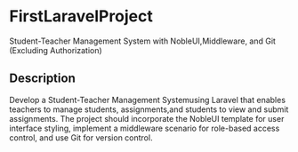 # FirstLaravelProject
Student-Teacher Management System with NobleUI,Middleware, and Git (Excluding Authorization)
## Description
Develop a Student-Teacher Management Systemusing Laravel that enables teachers to manage students, assignments,and students to view and submit assignments. The project should incorporate the NobleUI template for user interface styling, implement a middleware scenario for role-based access control, and use Git for version control.
